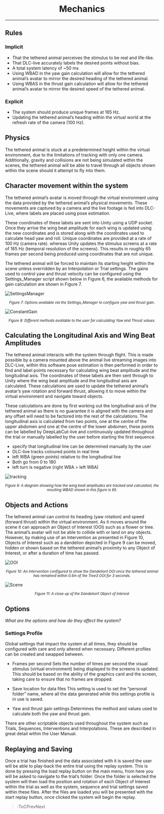 <style>
img[src*="#centered"] {
    margin:auto;
    display:block;
 }
 img[src*="#invertedcenter"] {
    margin:auto;
    display:block;
    background: white;
    width: 55%;
    height: auto;
 }
  div
 {
   text-align: justify;
   text-justify: inter-word;
 }
 img[src*="#small"] {
    width: 250px;
    height: auto;
 }
 div.centertext{
    text-align:center;
 }
 abbr{
    border: none;
    text-decoration: none;
    color: lightblue;
}
h1{
   text-align:center;
}
</style>

# Mechanics
<hr>

## Rules

### Implicit

- That the tethered animal perceives the stimulus to be real and life-like. 
- That DLC-live accurately labels the desired points without bias.
- A total system latency of ~50 ms
- Using WBAD in the yaw gain calculation will allow for the tethered animal’s avatar to mirror the desired heading of the tethered animal. 
- Using WBAS in the thrust gain calculation will allow for the tethered animal’s avatar to mirror the desired speed of the tethered animal. 

### Explicit
- The system should produce unique frames at 165 Hz.
- Updating the tethered animal’s heading within the virtual world at the refresh rate of the camera (100 Hz).


## Physics

The tethered animal is stuck at a predetermined height within the virtual environment, due to the limitations of tracking with only one camera. Additionally, gravity and collisions are not being simulated within the scenes, the tethered animal will be able to travel through all objects shown within the scene should it attempt to fly into them.  

## Character movement within the system

The tethered animal’s avatar is moved through the virtual environment using the data provided by the tethered animal’s physical movements. These movements are captured by a camera and the live footage is fed into DLC-Live, where labels are placed using pose estimation. 

These coordinates of these labels are sent into Unity using a UDP socket. Once they arrive the wing beat amplitude for each wing is updated using the new coordinates and is stored along with the coordinates used to calculate head yaw and roll. Unique coordinates are provided at a rate of 100 Hz (camera rate). whereas Unity updates the stimulus screens at a rate of 165 Hz (temporal resolution of the screens). This results in roughly 65 frames per second being produced using coordinates that are not unique. 

The tethered animal will be forced to maintain its starting height within the scene unless overridden by an Interpolation or Trial settings. The gains used to control yaw and thrust velocity can be configured using the Settings_Manager script shown below in Figure 6, the available methods for gain calculation are shown in Figure 7.

![SettingsManager](../../images/image3.png#centered)
<div class="centertext"><sup><i>Figure 7: Options available via the Settings_Manager to configure yaw and thrust gain.</i></sup></div>

![ConstantGain](../../images/Systemdesignimages/yaw.png#centered)
<div class="centertext"><sup><i>Figure 8: Different methods available to the user for calculating Yaw and Thrust values.</i></sup></div>

## Calculating the Longitudinal Axis and Wing Beat Amplitudes

The tethered animal interacts with the system through flight. This is made possible by a camera mounted above the animal live streaming images into DLC-Live, within this software pose estimation is then performed in order to find and label points necessary for calculating wing beat amplitude and the longitudinal axis. The coordinates of these labels are then sent through to Unity where the wing beat amplitude and the longitudinal axis are calculated. These calculations are used to update the tethered animal’s avatar’s yaw rotation and forward thrust, allowing it to move within the virtual environment and navigate toward objects. 

These calculations are done by first working out the longitudinal axis of the tethered animal as there is no guarantee it is aligned with the camera and any offset will need to be factored into the rest of the calculations. The longitudinal axis is calculated from two points, one at the centre of the upper abdomen and one at the centre of the lower abdomen, these points can be labelled by DeepLabCut-live and continuously updated throughout the trial or manually labelled by the user before starting the first sequence.

- specify that longitudinal line can be determined manually by the user
- DLC-live tracks coloured points in real time
- left WBA (green points) relative to the longitudinal line
- Both go from 0 to 180
- left turn is negative (right WBA > left WBA)

![tracking](../../images/Systemdesignimages/tracking.jpg#centered)
<div class="centertext"><sup><i>Figure 9: A diagram showing how the wing beat amplitudes are tracked and calculated, the resulting WBAD shown in this figure is 65.</i></sup></div>

## Objects and Actions

The tethered animal can control its heading (yaw rotation) and speed (forward thrust) within the virtual environment. As it moves around the scene it can approach an Object of Interest (OOI) such as a flower or tree. The animal’s avatar will not be able to collide with or land on any objects. However, by making use of an Intervention as presented in Figure 10, Objects of Interest such as a dandelion depicted in Figure 9 can be moved, hidden or shown based on the tethered animal’s proximity to any Object of Interest, or after a duration of time has passed.

![OOI](../../images/Systemdesignimages/ooi_dand.png#centered)

<div class="centertext"><sup><i>Figure 10: An Intervention configured to show the Dandelion1 OOI once the tethered animal has remained within 0.5m of the Tree3 OOI for 3 seconds.</i></sup></div>

![Scene](../../images/Systemdesignimages/flowers.png#centered)

<div class="centertext"><sup><i>Figure 11: A close up of the Dandelion1 Object of Interest</i></sup></div>

## Options
*What are the options and how do they affect the system?*

### Settings Profile
Global settings that impact the system at all times, they should be configured with care and only altered when necessary. Different profiles can be created and swapped between.

- Frames per second
Sets the number of times per second the visual stimulus (virtual environment) being displayed to the screens is updated. This should be based on the ability of the graphics card and the screen, taking care to ensure that no frames are dropped. 

- Save location for data files
This setting is used to set the “personal folder” name, where all the data generated while this settings profile is in use is saved.

- Yaw and thrust gain settings
Determines the method and values used to calculate both the yaw and thrust gain.

There are other scriptable objects used throughout the system such as Trials, Sequences, Interventions and Interpolations. These are described in great detail within the User Manual.

## Replaying and Saving

Once a trial has finished and the data associated with it is saved the user will be able to play-back the entire trial using the replay system. This is done by pressing the load replay button on the main menu, from here you will be asked to navigate to the trial’s folder. Once the folder is selected the system will then load the position and rotation of each Object of Interest within the trial as well as the system, sequence and trial settings saved within these files. After the files are loaded you will be presented with the start replay button, once clicked the system will begin the replay.

> :ToCPrevNext